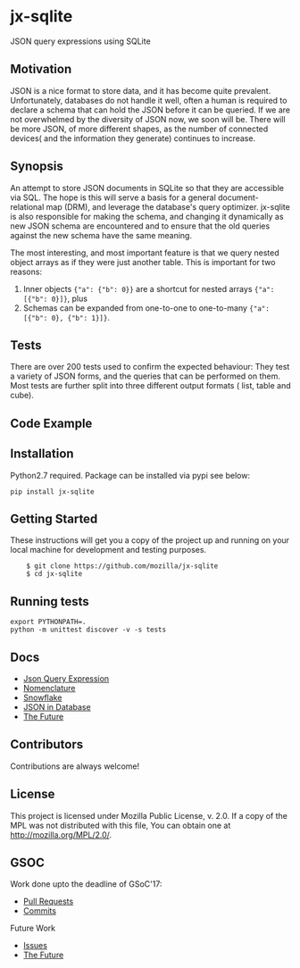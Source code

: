 # jx-sqlite 
JSON query expressions using SQLite

## Motivation
JSON is a nice format to store data, and it has become quite prevalent. Unfortunately, databases do not handle it well, often a human is required to declare a schema that can hold the JSON before it can be queried. If we are not overwhelmed by the diversity of JSON now, we soon will be. There will be more JSON, of more different shapes, as the number of connected devices( and the information they generate) continues to increase.


## Synopsis
An attempt to store JSON documents in SQLite so that they are accessible via SQL. The hope is this will serve a basis for a general document-relational map (DRM), and leverage the database's query optimizer.
jx-sqlite  is also responsible for making the schema, and changing it dynamically as new JSON schema are encountered and to ensure that the old queries against the new schema have the same meaning.

The most interesting, and most important feature is that we query nested object arrays as if they were just another table.  This is important for two reasons:

1. Inner objects `{"a": {"b": 0}}` are a shortcut for nested arrays `{"a": [{"b": 0}]}`, plus
2. Schemas can be expanded from one-to-one  to one-to-many `{"a": [{"b": 0}, {"b": 1}]}`.

## Tests

There are over 200 tests used to confirm the expected behaviour: They test a variety of JSON forms, and the queries that can be performed on them. Most tests are further split into three different output formats ( list, table and cube).


## Code Example

## Installation
Python2.7 required. Package can be installed via pypi see below:
        
    pip install jx-sqlite

## Getting Started
These instructions will get you a copy of the project up and running on your local machine for development and testing purposes.

        $ git clone https://github.com/mozilla/jx-sqlite
        $ cd jx-sqlite
   
## Running tests

    export PYTHONPATH=.
    python -m unittest discover -v -s tests


## Docs

* [Json Query Expression](https://github.com/klahnakoski/ActiveData/blob/dev/docs/jx.md)
* [Nomenclature](https://github.com/mozilla/jx-sqlite/blob/master/docs/Nomenclature.md)
* [Snowflake](https://github.com/mozilla/jx-sqlite/blob/master/docs/Perspective.md)
* [JSON in Database](https://github.com/mozilla/jx-sqlite/blob/master/docs/JSON%20in%20Database.md)
* [The Future](https://github.com/mozilla/jx-sqlite/blob/master/docs/The%20Future.md)


## Contributors
Contributions are always welcome!

## License
This project is licensed under Mozilla Public License, v. 2.0. If a copy of the MPL was not distributed with this file, You can obtain one at http://mozilla.org/MPL/2.0/.



## GSOC
Work done upto the deadline of GSoC'17:
* [Pull Requests](https://github.com/mozilla/jx-sqlite/pulls?utf8=%E2%9C%93&q=is%3Apr%20author%3Arohit-rk)
* [Commits](https://github.com/mozilla/jx-sqlite/commits?author=rohit-rk)


Future Work
* [Issues](https://github.com/mozilla/jx-sqlite/issues)
* [The Future](https://github.com/mozilla/jx-sqlite/blob/master/docs/The%20Future.md)
